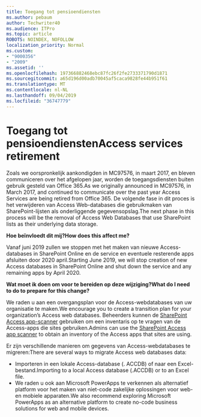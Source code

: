 ```yaml
---
title: Toegang tot pensioendiensten
ms.author: pebaum
author: Techwriter40
ms.audience: ITPro
ms.topic: article
ROBOTS: NOINDEX, NOFOLLOW
localization_priority: Normal
ms.custom:
- "9000356"
- "2009"
ms.assetid: ''
ms.openlocfilehash: 197366882468ebc87fc26f2fe2733371790d1871
ms.sourcegitcommit: a65d196d00adb70045af5caca9828fe44b951f61
ms.translationtype: MT
ms.contentlocale: nl-NL
ms.lasthandoff: 09/04/2019
ms.locfileid: "36747779"
---
```

# <a name="access-services-retirement"></a><span data-ttu-id="7b567-102">Toegang tot pensioendiensten</span><span class="sxs-lookup"><span data-stu-id="7b567-102">Access services retirement</span></span>

<span data-ttu-id="7b567-103">Zoals we oorspronkelijk aankondigden in MC97576, in maart 2017, en bleven communiceren over het afgelopen jaar, worden de toegangsdiensten buiten gebruik gesteld van Office 365.</span><span class="sxs-lookup"><span data-stu-id="7b567-103">As we originally announced in MC97576, in March 2017, and continued to communicate over the past year Access Services are being retired from Office 365.</span></span> <span data-ttu-id="7b567-104">De volgende fase in dit proces is het verwijderen van Access Web-databases die gebruikmaken van SharePoint-lijsten als onderliggende gegevensopslag.</span><span class="sxs-lookup"><span data-stu-id="7b567-104">The next phase in this process will be the removal of Access Web Databases that use SharePoint lists as their underlying data storage.</span></span>

<span data-ttu-id="7b567-105">**Hoe beïnvloedt dit mij?**</span><span class="sxs-lookup"><span data-stu-id="7b567-105">**How does this affect me?**</span></span>

<span data-ttu-id="7b567-106">Vanaf juni 2019 zullen we stoppen met het maken van nieuwe Access-databases in SharePoint Online en de service en eventuele resterende apps afsluiten door 2020 april.</span><span class="sxs-lookup"><span data-stu-id="7b567-106">Starting June 2019, we will stop creation of new Access databases in SharePoint Online and shut down the service and any remaining apps by April 2020.</span></span>

<span data-ttu-id="7b567-107">**Wat moet ik doen om voor te bereiden op deze wijziging?**</span><span class="sxs-lookup"><span data-stu-id="7b567-107">**What do I need to do to prepare for this change?**</span></span>

<span data-ttu-id="7b567-108">We raden u aan een overgangsplan voor de Access-webdatabases van uw organisatie te maken.</span><span class="sxs-lookup"><span data-stu-id="7b567-108">We encourage you to create a transition plan for your organization’s Access web databases.</span></span> <span data-ttu-id="7b567-109">Beheerders kunnen de [SharePoint Access app-scanner](https://github.com/SharePoint/PnP-Tools/tree/master/Solutions/SharePoint.AccessApp.Scanner) gebruiken om een inventaris op te vragen van de Access-apps die sites gebruiken.</span><span class="sxs-lookup"><span data-stu-id="7b567-109">Admins can use the [SharePoint Access app scanner](https://github.com/SharePoint/PnP-Tools/tree/master/Solutions/SharePoint.AccessApp.Scanner) to obtain an inventory of the Access apps that sites are using.</span></span>

<span data-ttu-id="7b567-110">Er zijn verschillende manieren om gegevens van Access-webdatabases te migreren:</span><span class="sxs-lookup"><span data-stu-id="7b567-110">There are several ways to migrate Access web databases data:</span></span>

- <span data-ttu-id="7b567-111">Importeren in een lokale Access-database (. ACCDB) of naar een Excel-bestand.</span><span class="sxs-lookup"><span data-stu-id="7b567-111">Importing to a local Access database (.ACCDB) or to an Excel file.</span></span>
- <span data-ttu-id="7b567-112">We raden u ook aan Microsoft PowerApps te verkennen als alternatief platform voor het maken van niet-code zakelijke oplossingen voor web-en mobiele apparaten.</span><span class="sxs-lookup"><span data-stu-id="7b567-112">We also recommend exploring Microsoft PowerApps as an alternative platform to create no-code business solutions for web and mobile devices.</span></span>